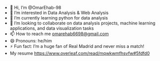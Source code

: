 - 👋 Hi, I’m @OmarEhab-98
- 👀 I’m interested in Data Analysis & Web Analysis
- 🌱 I’m currently learning python for data analysis
- 💞️ I’m looking to collaborate on data analysis projects, machine learning applications, and data visualization tasks
- 📫 How to reach me omarehab6698@gmail.com
- 😄 Pronouns: he/him
- ⚡ Fun fact: I’m a huge fan of Real Madrid and never miss a match!
- My resume https://www.overleaf.com/read/mqwkwmfhsvfw#5fdfd0

